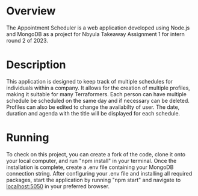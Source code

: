 # Overview

The Appointment Scheduler is a web application developed using Node.js and MongoDB as a project for Nbyula Takeaway Assignment 1 for intern round 2 of 2023.

# Description

This application is designed to keep track of multiple schedules for individuals within a company. It allows for the creation of multiple profiles, making it suitable for many Terraformers. Each person can have multiple schedule be scheduled on the same day and if necessary can be deleted. Profiles can also be edited to change the availabilty of user. The date, duration and agenda with the title will be displayed for each schedule.

# Running

To check on this project, you can create a fork of the code, clone it onto your local computer, and run "npm install" in your terminal. Once the installation is complete, create a .env file containing your MongoDB connection string. After configuring your .env file and installing all required packages, start the application by running "npm start" and navigate to [localhost:5050](http://localhost:5050/) in your preferred browser.
